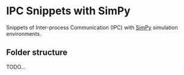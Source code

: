 # IPC Snippets with SimPy

Snippets of Inter-process Communication (IPC) with [SimPy](https://simpy.readthedocs.io/en/latest/) simulation environments.

## Folder structure

TODO...

